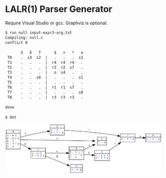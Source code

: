 # LALR(1) Parser Generator

Require Visual Studio or gcc.
Graphviz is optional.

    $ run null input-expr3-arg.txt
    Compiling: null.c
    conflict 0

           S   E   T      $   +   *   a
     T0    .  s3  s2  |   .   .   .  s1
     T1    .   .   .  |  r4  r4  r4   .
     T2    .   .   .  |  r2  r2  s7   .
     T3    .   .   .  |   o  s4   .   .
     T4    .   .  s6  |   .   .   .  s1
     T5    .   .   .  |   .   .   .   .
     T6    .   .   .  |  r1  r1  s7   .
     T7    .   .   .  |   .   .   .  s8
     T8    .   .   .  |  r3  r3  r3   .
    
    done

    $ dot

![Items](graph.png)
